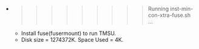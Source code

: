 * >>>>>>>>> Running inst-min-con-xtra-fuse.sh ...
  * Install fuse(fusermount) to run TMSU.
  * Disk size = 1274372K. Space Used = 4K.
